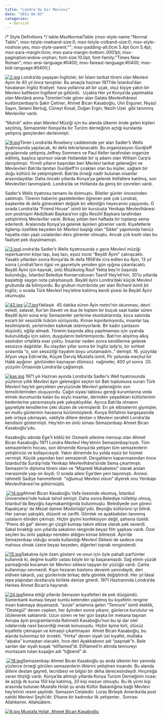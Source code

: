 ```yaml
---
title: "Londra’da bir Mevlevi"
date: "2011-04-03"
categories: 
  - Dervish
---
```


/\* Style Definitions \*/ table.MsoNormalTable {mso-style-name:"Normal Tablo"; mso-tstyle-rowband-size:0; mso-tstyle-colband-size:0; mso-style-noshow:yes; mso-style-parent:""; mso-padding-alt:0cm 5.4pt 0cm 5.4pt; mso-para-margin:0cm; mso-para-margin-bottom:.0001pt; mso-pagination:widow-orphan; font-size:10.0pt; font-family:"Times New Roman"; mso-ansi-language:#0400; mso-fareast-language:#0400; mso-bidi-language:#0400;}

[![2.jpg](../uploads/2011/04/2.jpg)](../uploads/2011/04/2.jpg "2.jpg") Londra’da yaşayan İngilizler, bir İslam tarikat töreni olan Mevlevi Ayini ile 40 yıl önce tanıştılar. Bu amaçla haziran 1971’de İstanbul’dan havalanan İngiliz Kraliyet  hava yollarına ait bir uçak, otuz kişiye yakın bir Mevlevi kafilesini İngiltere’ye götürdü.  Uçakta Her yıl Konya’da yapılmakta olan Mevlânâ anma Törenleri’nde görev alan Galata Mevlevîhânesi kudümzenbaşı’sı Şakir Çetiner, Ahmet Bican Kasaboğlu, Ulvi Erguner, Niyazi Sayın, Selami Bertuğ, Cüneyt Kosal, Doğan Ergin, Nezih Uzel  gibi tanınmış Mevlevîler vardı.

“Mutrıb” adını alan Mevlevî Müziği için bu alanda ülkenin önde gelen kişileri seçilmiş, Semazenler Konya’da bir Turizm derneğinin açtığı kurslarda yetişmiş gençlerden derlenmişti.

[![9.jpg](../uploads/2011/04/9.jpg)](../uploads/2011/04/9.jpg "9.jpg")Tören Londra’da Rosebery caddesinde yer alan Sadler’s Wells tiyatrosunda yapılacak, iki defa tekrarlanacaktı. Bu organizasyon Gurdjieff gruplarında yetişmiş Jeffrey Sommers ve Paul Keller tarafından organize edilmiş, başlıca sponsor olarak Hollandalı bir iş adamı olan William Carp’a danışılmıştı. Yirmili yılların başından beri Mevlevi tarikat geleneğini ve Mevlevileri Batı’da tanıtan Gurdjieff’in çırakları olan bu kişiler, sağlam bir doğu kültürü ile yetişmişlerdi. Batı’da örneği nadir bulunan insanlar arasındaydılar. Daha önceki yıllarda Konya’ya gelerek ihtifallere katılmış, son Mevlevîleri tanımışlardı. Londra’da ve Hollanda da geniş bir çevreleri vardı.

Sadler’s Wells tiyatrosu tamamı ile dolmuştu. Biletler günler öncesinden satılmıştı. Törenin haberini gazetelerden öğrenen pek çok Londralı, başkentte ilk defa görecekleri değişik bir etkinliğin heyecanını yaşıyordu. O sırada Londra’da “Friend House” isimli bir kuruluşta Yenikapı Mevlevîhânesi son postnişini Abdülbaki Baykara’nın oğlu Resûhî Baykara tarafından yetiştirilmiş Mevlevîler vardı. Birkaç yıldan beri haftada bir toplanıp sema ederlerdi. Aralarında Konya’ya gelerek âyinleri görenler vardı. Kıyafetlerle ilgilenip özellikle keçeden bir Mevlevî başlığı olan “Sikke” yapımında henüz hayatta olan yaşlı ustalardan ders görenler olmuştu. Ancak çok kısıtlı olan bu faaliyet pek duyulmamıştı.

[![3.jpg](../uploads/2011/04/3.jpg)](../uploads/2011/04/3.jpg "3.jpg")Londra’da Sadler’s Wells tiyatrosunda o gece Mevlevî müziği repertuarının köşe taşı, baş tacı, eşsiz incisi “Beyâtî Âyini” çalınacaktı. Yasaklı yıllardan sonra Konya’da ilk defa 1958’de icra edilen bu Âyin, 13 yıl sonra Londralı’ların ilgisi ve gayretiyle yeniden gün ışığına çıkarılacaktı. Beyâtî Âyini için kaynak, ünlü Müzikolog Rauf Yekta bey’in başında bulunduğu, İstanbul Belediye Konservatuvarı Tasnif Hey’eti’nin, 30’lu yıllarda başlattığı saygın nota çalışmasıydı. Beyâtî âyini Londra’daki küçük Mevlevî grubunda da biliniyordu. Bu grubun mutrıbında yer alan Richard isimli bir İngiliz, o sırada Türk Mevlevî hey’etine katılmış kendi şivesi ile Beyâtî Âyini okumuştu.

[![42.jpg](../uploads/2011/04/42.jpg)](../uploads/2011/04/42.jpg "42.jpg") [![7.jpg](../uploads/2011/04/7.jpg)](../uploads/2011/04/7.jpg "7.jpg")Yaklaşık  45 dakika süren Âyin metni’nin okunması, devri veledi, salavat, Kur’an tilaveti ve dua ile toplam bir buçuk saat kadar süren Beyâtî âyini sona erip Semazenler yerlerine oturduklarında, koca salonda esrarlı bir sessizlik hüküm sürüyordu. Kimse kıpırdamıyordu, insanlar taş kesilmişlerdi, yerlerinden kalkmak istemiyorlardı. Bir kadın çantasını düşürdü, eğilip almadı. Törenin başında alkış yapılmaması için uyarıda bulunulduğu için salon, duygularını belirtemiyordu. Batı’nın alışılmış alkış sesinden ortalıkta eser yoktu. İnsanlar neden sonra kendilerine gelerek sessizce dağıldılar. Bu olaydan yıllar sonra bir İngiliz lady’si, bir sohbet sırasında “o, son sessizliği hayatım boyu unutamadım..” demişti. 16. yüzyılda Afyon veya Edirne’de, Kûçek Derviş Mustafa isimli, Pir yolunda meçhul bir Hakk aşığının  gönlünden kaynayan ölümsüz  nağmeler, 400 yıl sonra  20\. yüzyılın Ortasında Londra’da çağlamıştı.

[![kas.jpg](../uploads/2011/04/kas.jpg)](../uploads/2011/04/kas.jpg "kas.jpg") 1971 yılı Haziran ayında Londra’da Sadler’s Well tiyatrosunda yüzlerce yıllık Mevlevî âyin geleneğini seçkin bir Batı toplumuna sunan Türk Mevlevî hey’eti gerçekten yeryüzünde Mevlevî geleneğinin son temsilcilerinden oluşuyordu. Çağın siyasi tablosu gereği kurumlarına veda etmek durumunda kalan bu soylu insanlar, derinden yaşadıkları kültürlerinin bedenlerine yansımasıyla pek yakışıklıydılar. Ayrıca Batı’da olmanın gayretiyle kendilerine çeki düzen de vermişlerdi. En şık elbiselerini giymişler, en mutlu günlerinin havasına bürünmüşlerdi. Konya İhtifalinin kargaşasında pek ortaya çıkmayan, vaktiyle dillere destan o Mevlevi zerafeti Londra’da kendisini göstermişti. Hey’etin en ünlü siması Semazenbaşı Ahmet Bican Kasaboğlu’ydu.

Kasaboğlu adında Ege’li köklü bir Osmanlı ailesine mensup olan Ahmet Bican Kasaboğlu 1971 Londra Mevlevî Hey’etinin Semazenbaşı’sıydı. Tüm semazenlerin hocası, son dönemde Konya’da yetişen tüm semazenlerin yetiştiricisi ve kollayıcısıydı. Yakın dönemde bu yolda eşsiz bir hizmet vermişti. Küçük yaşından beri semazendi. Dergahların kapanmasından önce  İstanbul’da Surdışı’nda Yenikapı Mevlevîhâne’sinde Sema çıkartmıştı. Semazen’in diploma töreni olan ve “Müptedi Mukabelesi” olarak anılan merasimde yaşı on ikiydi. O sırada ailesi Ege’den yeni taşınmıştı. Annesi rahmetli Sadiye hanımefendi  "oğlumuz Mevlevi olsun” diyerek onu Yenikapı Mevlevîhânesi’ne götürmüştü. 

 [![14.jpg](../uploads/2011/04/14.jpg)](../uploads/2011/04/14.jpg "14.jpg")Ahmet Bican Kasaboğlu Vefa lisesinde okumuş, İstanbul Üniversitesi’nde hukuk tahsil etmişti. Daha sonra Belediye nüfettişi olmuş, İstanbul'da Beyoğlu kaymakamlığında bulunmuştu. Belediyede son görevi Kapalıçarşı’ da Mezat dairesi Müdürlüğü’ydü. Beyoğlu kültürünü iyi bilirdi. Her zaman yakışıklı, düzenli ve zarifti. Gömlek ve ayakkabıları tanınmış ustaların elinden çıkmıştı. Hiçbir giyimi konfeksiyon değil, şahsına özeldi. “Prens dö gal” denen gri çizgili kumaşı takım elbise olarak pek severdi. Sakal bıraktığı son yıllarda sakalının renginde beyaz fötr şapkası vardı. Özel seçilen bu ünlü şapkayı nereden aldığını kimse bilmezdi. Âyin’de Semazenbaşı olduğu sırada kullandığı Mevlevî Sikkesi de sadece ona mahsus olmak üzere beyaz keçeden, diğerleri toprak rengindendi. 

[![15.jpg](../uploads/2011/04/15.jpg)](../uploads/2011/04/15.jpg "15.jpg")Sakalına öyle özen gösterir ve onun için öyle pahallı parfümler kullanırdı ki, değme kuaför ustası böyle bir işi başaramazdı. Sağ elinin yüzük parmağında kocaman bir Mevlevi sikkesi taşıyan bir yüzüğü vardı. Çanta kullanmayı sevmezdi. Kışın hezaran bastonu devamlı yanındaydı, deri eldiven takardı, yaz günlerinde birkaç defa gömlek değiştirirdi. Her yıl İdeal tepe plajından dostlarıyla birlikte denize girerdi. 1971 Haziranında Londra’da Herkes Ahmet Bican’a hayrandı.

[![24.jpg](../uploads/2011/04/24.jpg)](../uploads/2011/04/24.jpg "24.jpg")Sema ettiği yıllarda Semazen kıyafetleri de pek düzgündü. Sümerbank kumaşı beyaz kumlu ketenden yapılmış bu kıyafetin rengine insan bakmaya doyamazdı. “avize” anlamına gelen “Tennure” isimli eteklik,  “Destegül” denen cepken, her âyinden sonra yıkanır, günlerce kurutulur ve ütülenerek saklanırdı. Uzun süren ve her gün başka bir mekana taşınan Avrupa âyin programlarında Rahmetli Kasaboğlu’nun bu işi dar otel odalarında nasıl becerdiği merak konusuydu. Hiçbir âyine kirli, ütüsüz kıyafetle çıkmayan ve kimseyi çıkartmayan  Ahnet Bican Kasaboğlu, bu alanda bulunmaz bir örnekti. “Hırka” denen siyah üst kıyafet, mutlaka “alpaka” kumaştan olacaktı. İnce deri Ayakkabının adı “paşmak”tı. Bele sarılan dar siyah kuşak “eliflamed”di. Eliflamed’in altında tennureyi muntazam tutan kuşağın adı “tığbend” di. 

 [![18.jpg](../uploads/2011/04/18.jpg)](../uploads/2011/04/18.jpg "18.jpg")Semazenbaşı Ahmet Bican Kasaboğlu şu anda ülkenin her yanında yüzlerce örneği görülen semazenlerin ilklerini yetiştiren insandır. Bu alanda dillere destan gayreti, tecrübesi ve bilgisi bir deha derecesindeydi. Hırçınlığa varan titizliği vardı. Konya’da altmışlı yıllarda Konya Turizm Derneğinin rıcası ile açtığı ilk kursa 150 kişi katılmış, 20 kişi mezun olmuştu. Bu ilk yirmi kişi arasında bulunan Mustafa Holat şu anda Kültür Bakanlığına bağlı Mevlevi hey’etinin resmi şeyhidir. Semazen Celaledin  Loras Birleşik Amerika’da post sahibi Mevlevi Şeyhi’dir. Efsane bir kadrodur ilk yetişenler.. Sonrası Allahkerim. Allahüâlem.

[](../uploads/2011/04/6.jpg "6.jpg")

 [![6.jpg](../uploads/2011/04/6.jpg) Mustafa Holat, Ahmet Bican Kasaboğlu](../uploads/2011/04/6.jpg "6.jpg")
